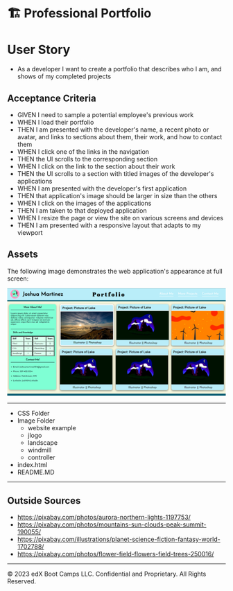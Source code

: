 # 🏗️ Professional Portfolio

# User Story

- As a developer I want to create a portfolio that describes who I am, and shows of my completed projects

## Acceptance Criteria

- GIVEN I need to sample a potential employee's previous work
- WHEN I load their portfolio
- THEN I am presented with the developer's name, a recent photo or avatar, and links to sections about them, their work, and how to contact them
- WHEN I click one of the links in the navigation
- THEN the UI scrolls to the corresponding section
- WHEN I click on the link to the section about their work
- THEN the UI scrolls to a section with titled images of the developer's applications
- WHEN I am presented with the developer's first application
- THEN that application's image should be larger in size than the others
- WHEN I click on the images of the applications
- THEN I am taken to that deployed application
- WHEN I resize the page or view the site on various screens and devices
- THEN I am presented with a responsive layout that adapts to my viewport

## Assets

The following image demonstrates the web application's appearance at full screen:

![Full webpage with each section and hero picture](./Assets/images/Website-screenshot.png)

---

- CSS Folder
- Image Folder
  - website example
  - jlogo
  - landscape
  - windmill
  - controller
- index.html
- README.MD

---

## Outside Sources

- https://pixabay.com/photos/aurora-northern-lights-1197753/
- https://pixabay.com/photos/mountains-sun-clouds-peak-summit-190055/
- https://pixabay.com/illustrations/planet-science-fiction-fantasy-world-1702788/
- https://pixabay.com/photos/flower-field-flowers-field-trees-250016/

---

© 2023 edX Boot Camps LLC. Confidential and Proprietary. All Rights Reserved.

